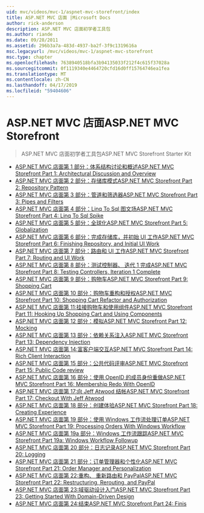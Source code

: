 ```yaml
---
uid: mvc/videos/mvc-1/aspnet-mvc-storefront/index
title: ASP.NET MVC 店面 |Microsoft Docs
author: rick-anderson
description: ASP.NET MVC 店面初学者工具包
ms.author: riande
ms.date: 09/28/2011
ms.assetid: 296b3a7a-483d-4937-ba2f-3f9c1319616a
msc.legacyurl: /mvc/videos/mvc-1/aspnet-mvc-storefront
msc.type: chapter
ms.openlocfilehash: 7638940518bfa3b94135033f212f4c615f37028a
ms.sourcegitcommit: 0f1119340e4464720cfd16d0ff15764746ea1fea
ms.translationtype: MT
ms.contentlocale: zh-CN
ms.lasthandoff: 04/17/2019
ms.locfileid: "59404606"
---
```

# <a name="aspnet-mvc-storefront"></a><span data-ttu-id="5e8b5-103">ASP.NET MVC 店面</span><span class="sxs-lookup"><span data-stu-id="5e8b5-103">ASP.NET MVC Storefront</span></span>

> <span data-ttu-id="5e8b5-104">ASP.NET MVC 店面初学者工具包</span><span class="sxs-lookup"><span data-stu-id="5e8b5-104">ASP.NET MVC Storefront Starter Kit</span></span>


- [<span data-ttu-id="5e8b5-105">ASP.NET MVC 店面第 1 部分：体系结构讨论和概述</span><span class="sxs-lookup"><span data-stu-id="5e8b5-105">ASP.NET MVC Storefront Part 1: Architectural Discussion and Overview</span></span>](aspnet-mvc-storefront-part-1-architectural-discussion-and-overview.md)
- [<span data-ttu-id="5e8b5-106">ASP.NET MVC 店面第 2 部分：存储库模式</span><span class="sxs-lookup"><span data-stu-id="5e8b5-106">ASP.NET MVC Storefront Part 2: Repository Pattern</span></span>](aspnet-mvc-storefront-part-2-the-repository-pattern.md)
- [<span data-ttu-id="5e8b5-107">ASP.NET MVC 店面第 3 部分：管道和筛选器</span><span class="sxs-lookup"><span data-stu-id="5e8b5-107">ASP.NET MVC Storefront Part 3: Pipes and Filters</span></span>](aspnet-mvc-storefront-part-3-pipes-and-filters.md)
- [<span data-ttu-id="5e8b5-108">ASP.NET MVC 店面第 4 部分：Linq To Sql 图文场</span><span class="sxs-lookup"><span data-stu-id="5e8b5-108">ASP.NET MVC Storefront Part 4: Linq To Sql Spike</span></span>](aspnet-mvc-storefront-part-4-linq-to-sql-spike.md)
- [<span data-ttu-id="5e8b5-109">ASP.NET MVC 店面第 5 部分：全球化</span><span class="sxs-lookup"><span data-stu-id="5e8b5-109">ASP.NET MVC Storefront Part 5: Globalization</span></span>](aspnet-mvc-storefront-part-5-globalization.md)
- [<span data-ttu-id="5e8b5-110">ASP.NET MVC 店面第 6 部分：完成存储库，并初始 UI 工作</span><span class="sxs-lookup"><span data-stu-id="5e8b5-110">ASP.NET MVC Storefront Part 6: Finishing Repository, and Initial UI Work</span></span>](aspnet-mvc-storefront-part-6-finishing-the-repository-and-initial-ui-work.md)
- [<span data-ttu-id="5e8b5-111">ASP.NET MVC 店面第 7 部分：路由和 UI 工作</span><span class="sxs-lookup"><span data-stu-id="5e8b5-111">ASP.NET MVC Storefront Part 7: Routing and UI Work</span></span>](aspnet-mvc-storefront-part-7-routing-and-ui-work.md)
- [<span data-ttu-id="5e8b5-112">ASP.NET MVC 店面第 8 部分：测试控制器、 迭代 1 完成</span><span class="sxs-lookup"><span data-stu-id="5e8b5-112">ASP.NET MVC Storefront Part 8: Testing Controllers, Iteration 1 Complete</span></span>](aspnet-mvc-storefront-part-8-testing-controllers-iteration-1-complete.md)
- [<span data-ttu-id="5e8b5-113">ASP.NET MVC 店面第 9 部分：购物车</span><span class="sxs-lookup"><span data-stu-id="5e8b5-113">ASP.NET MVC Storefront Part 9: Shopping Cart</span></span>](aspnet-mvc-storefront-part-9-the-shopping-cart.md)
- [<span data-ttu-id="5e8b5-114">ASP.NET MVC 店面第 10 部分：购物车重构和授权</span><span class="sxs-lookup"><span data-stu-id="5e8b5-114">ASP.NET MVC Storefront Part 10: Shopping Cart Refactor and Authorization</span></span>](aspnet-mvc-storefront-part-10-shopping-cart-refactor-and-authorization.md)
- [<span data-ttu-id="5e8b5-115">ASP.NET MVC 店面第 11:挂接购物车和使用组件</span><span class="sxs-lookup"><span data-stu-id="5e8b5-115">ASP.NET MVC Storefront Part 11: Hooking Up Shopping Cart and Using Components</span></span>](aspnet-mvc-storefront-part-11-hooking-up-the-shopping-cart-and-using-components.md)
- [<span data-ttu-id="5e8b5-116">ASP.NET MVC 店面第 12 部分：模拟</span><span class="sxs-lookup"><span data-stu-id="5e8b5-116">ASP.NET MVC Storefront Part 12: Mocking</span></span>](aspnet-mvc-storefront-part-12-mocking.md)
- [<span data-ttu-id="5e8b5-117">ASP.NET MVC 店面第 13 部分：依赖关系注入</span><span class="sxs-lookup"><span data-stu-id="5e8b5-117">ASP.NET MVC Storefront Part 13: Dependency Injection</span></span>](aspnet-mvc-storefront-part-13-dependency-injection.md)
- [<span data-ttu-id="5e8b5-118">ASP.NET MVC 店面第 14:富客户端交互</span><span class="sxs-lookup"><span data-stu-id="5e8b5-118">ASP.NET MVC Storefront Part 14: Rich Client Interaction</span></span>](aspnet-mvc-storefront-part-14-rich-client-interaction.md)
- [<span data-ttu-id="5e8b5-119">ASP.NET MVC 店面第 15 部分：公共代码评审</span><span class="sxs-lookup"><span data-stu-id="5e8b5-119">ASP.NET MVC Storefront Part 15: Public Code review</span></span>](aspnet-mvc-storefront-part-15-public-code-review.md)
- [<span data-ttu-id="5e8b5-120">ASP.NET MVC 店面第 16 部分：使用 OpenID 的成员身份重做</span><span class="sxs-lookup"><span data-stu-id="5e8b5-120">ASP.NET MVC Storefront Part 16: Membership Redo With OpenID</span></span>](aspnet-mvc-storefront-part-16-membership-redo-with-openid.md)
- [<span data-ttu-id="5e8b5-121">ASP.NET MVC 店面第 17:向 Jeff Atwood 结帐</span><span class="sxs-lookup"><span data-stu-id="5e8b5-121">ASP.NET MVC Storefront Part 17: Checkout With Jeff Atwood</span></span>](aspnet-mvc-storefront-part-17-checkout-with-jeff-atwood.md)
- [<span data-ttu-id="5e8b5-122">ASP.NET MVC 店面第 18 部分：创建体验</span><span class="sxs-lookup"><span data-stu-id="5e8b5-122">ASP.NET MVC Storefront Part 18: Creating Experience</span></span>](aspnet-mvc-storefront-part-18-creating-an-experience.md)
- [<span data-ttu-id="5e8b5-123">ASP.NET MVC 店面第 19 部分：使用 Windows 工作流处理订单</span><span class="sxs-lookup"><span data-stu-id="5e8b5-123">ASP.NET MVC Storefront Part 19: Processing Orders With Windows Workflow</span></span>](aspnet-mvc-storefront-part-19-processing-orders-with-windows-workflow.md)
- [<span data-ttu-id="5e8b5-124">ASP.NET MVC 店面第 19a 部分：Windows 工作流跟踪</span><span class="sxs-lookup"><span data-stu-id="5e8b5-124">ASP.NET MVC Storefront Part 19a: Windows Workflow Followup</span></span>](aspnet-mvc-storefront-part-19a-windows-workflow-followup.md)
- [<span data-ttu-id="5e8b5-125">ASP.NET MVC 店面第 20 部分：日志记录</span><span class="sxs-lookup"><span data-stu-id="5e8b5-125">ASP.NET MVC Storefront Part 20: Logging</span></span>](aspnet-mvc-storefront-part-20-logging.md)
- [<span data-ttu-id="5e8b5-126">ASP.NET MVC 店面第 21 部分：订单管理器和个性化</span><span class="sxs-lookup"><span data-stu-id="5e8b5-126">ASP.NET MVC Storefront Part 21: Order Manager and Personalization</span></span>](aspnet-mvc-storefront-part-21-order-manager-and-personalization.md)
- [<span data-ttu-id="5e8b5-127">ASP.NET MVC 店面第 22:重构、 重新路由和 PayPal</span><span class="sxs-lookup"><span data-stu-id="5e8b5-127">ASP.NET MVC Storefront Part 22: Restructuring, Rerouting, and PayPal</span></span>](aspnet-mvc-storefront-part-22-restructuring-rerouting-and-paypal.md)
- [<span data-ttu-id="5e8b5-128">ASP.NET MVC 店面第 23:域驱动设计入门</span><span class="sxs-lookup"><span data-stu-id="5e8b5-128">ASP.NET MVC Storefront Part 23: Getting Started With Domain-Driven Design</span></span>](aspnet-mvc-storefront-part-23-getting-started-with-domain-driven-design.md)
- [<span data-ttu-id="5e8b5-129">ASP.NET MVC 店面第 24:结束</span><span class="sxs-lookup"><span data-stu-id="5e8b5-129">ASP.NET MVC Storefront Part 24: Finis</span></span>](aspnet-mvc-storefront-part-24-finis.md)
